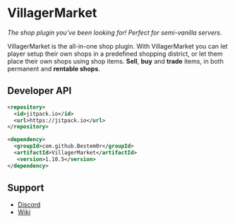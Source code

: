 # VillagerMarket
*The shop plugin you've been looking for! Perfect for semi-vanilla servers.*

VillagerMarket is the all-in-one shop plugin. With VillagerMarket you can let player setup 
their own shops in a predefined shopping district, or let them place their own shops using 
shop items. **Sell**, **buy** and **trade** items, in both permanent and **rentable shops**.

## Developer API

```xml
<repository>
  <id>jitpack.io</id>
  <url>https://jitpack.io</url>
</repository>
```
```xml
<dependency>
  <groupId>com.github.Bestem0r</groupId>
  <artifactId>VillagerMarket</artifactId>
   <version>1.10.5</version>
</dependency>
```

## Support
- [Discord](https://discord.com/invite/a5fNDQY)
- [Wiki](https://vebjorn-elvekrok.gitbook.io/villager-market/)
